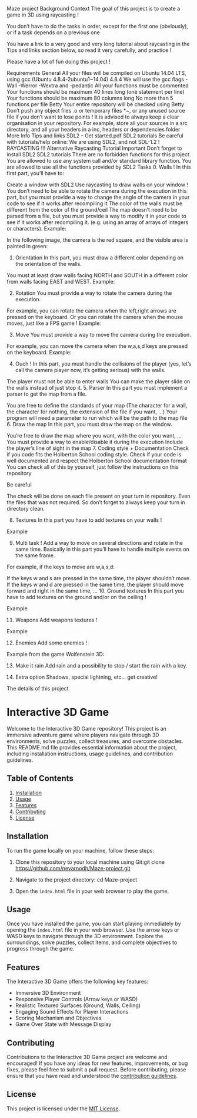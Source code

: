 Maze project
Background Context
The goal of this project is to create a game in 3D using raycasting !

You don’t have to do the tasks in order, except for the first one (obviously), or if a task depends on a previous one

You have a link to a very good and very long tutorial about raycasting in the Tips and links section below, so read it very carefully, and practice !

Please have a lot of fun doing this project !



Requirements
General
All your files will be compiled on Ubuntu 14.04 LTS, using gcc (Ubuntu 4.8.4-2ubuntu1~14.04) 4.8.4
We will use the gcc flags -Wall -Werror -Wextra and -pedantic
All your functions must be commented
Your functions should be maximum 40 lines long (one statement per line)
Your functions should be maximum 80 columns long
No more than 5 functions per file
Betty
Your entire repository will be checked using Betty
Don’t push any object files .o or temporary files *~, or any unused source file if you don’t want to lose points !
It is advised to always keep a clear organisation in your repository. For example, store all your sources in a src directory, and all your headers in a inc, headers or dependencies folder
More Info
Tips and links
SDL2 - Get started.pdf
SDL2 tutorials
Be careful with tutorials/help online: We are using SDL2, and not SDL-1.2 !
RAYCASTING !!!
Alternative Raycasting Tutorial
Important
Don’t forget to install SDL2 SDL2 tutorials
There are no forbidden functions for this project. You are allowed to use any system call and/or standard library function.
You are allowed to use all the functions provided by SDL2
Tasks
0. Walls !
In this first part, you’ll have to:

Create a window with SDL2
Use raycasting to draw walls on your window !
You don’t need to be able to rotate the camera during the execution in this part, but you must provide a way to change the angle of the camera in your code to see if it works after recompiling it
The color of the walls must be different from the color of the ground/ceil
The map doesn’t need to be parsed from a file, but you must provide a way to modify it in your code to see if it works after recompiling it. (e.g. using an array of arrays of integers or characters).
Example:



In the following image, the camera is the red square, and the visible area is painted in green:



1. Orientation
In this part, you must draw a different color depending on the orientation of the walls.

You must at least draw walls facing NORTH and SOUTH in a different color from walls facing EAST and WEST.
Example:



2. Rotation
You must provide a way to rotate the camera during the execution.

For example, you can rotate the camera when the left,right arrows are pressed on the keyboard.
Or you can rotate the camera when the mouse moves, just like a FPS game !
Example:



3. Move
You must provide a way to move the camera during the execution.

For example, you can move the camera when the w,a,s,d keys are pressed on the keyboard.
Example:





4. Ouch !
In this part, you must handle the collisions of the player (yes, let’s call the camera player now, it’s getting serious) with the walls.

The player must not be able to enter walls
You can make the player slide on the walls instead of just stop it.
5. Parser
In this part you must implement a parser to get the map from a file.

You are free to define the standards of your map (The character for a wall, the character for nothing, the extension of the file if you want, …)
Your program will need a parameter to run which will be the path to the map file
6. Draw the map
In this part, you must draw the map on the window.

You’re free to draw the map where you want, with the color you want, …
You must provide a way to enable/disable it during the execution
Include the player’s line of sight in the map
7. Coding style + Documentation
Check if you code fits the Holberton School coding style.
Check if your code is well documented and respect the Holberton School documentation format
You can check all of this by yourself, just follow the instructions on this repository

Be careful

The check will be done on each file present on your turn in repository. Even the files that was not required. So don’t forget to always keep your turn in directory clean.

8. Textures
In this part you have to add textures on your walls !

Example



9. Multi task !
Add a way to move on several directions and rotate in the same time. Basically in this part you’ll have to handle multiple events on the same frame.

For example, if the keys to move are w,a,s,d:

If the keys w and s are pressed in the same time, the player shouldn’t move.
If the keys w and d are pressed in the same time, the player should move forward and right in the same time,
…
10. Ground textures
In this part you have to add textures on the ground and/or on the ceiling !

Example





11. Weapons
Add weapons textures !

Example



12. Enemies
Add some enemies !

Example from the game Wolfenstein 3D:



13. Make it rain
Add rain and a possibility to stop / start the rain with a key.

14. Extra option
Shadows, special lightning, etc… get creative!

The details of this project

# Interactive 3D Game

Welcome to the Interactive 3D Game repository! This project is an immersive adventure game where players navigate through 3D environments, solve puzzles, collect treasures, and overcome obstacles. This README.md file provides essential information about the project, including installation instructions, usage guidelines, and contribution guidelines.

## Table of Contents
1. [Installation](#installation)
2. [Usage](#usage)
3. [Features](#features)
4. [Contributing](#contributing)
5. [License](#license)

## Installation
To run the game locally on your machine, follow these steps:

1. Clone this repository to your local machine using Git:git clone https://github.com/nevarnodh/Maze-project.git

2. Navigate to the project directory:
cd Maze-project

3. Open the `index.html` file in your web browser to play the game.

## Usage
Once you have installed the game, you can start playing immediately by opening the `index.html` file in your web browser. Use the arrow keys or WASD keys to navigate through the 3D environment. Explore the surroundings, solve puzzles, collect items, and complete objectives to progress through the game.

## Features
The Interactive 3D Game offers the following key features:
- Immersive 3D Environment
- Responsive Player Controls (Arrow keys or WASD)
- Realistic Textured Surfaces (Ground, Walls, Ceiling)
- Engaging Sound Effects for Player Interactions
- Scoring Mechanism and Objectives
- Game Over State with Message Display

## Contributing
Contributions to the Interactive 3D Game project are welcome and encouraged! If you have any ideas for new features, improvements, or bug fixes, please feel free to submit a pull request. Before contributing, please ensure that you have read and understood the [contribution guidelines](CONTRIBUTING.md).

## License
This project is licensed under the [MIT License](LICENSE).

